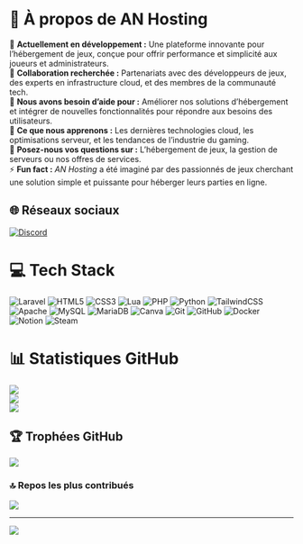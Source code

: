 # 💫 À propos de AN Hosting
🔭 **Actuellement en développement :** Une plateforme innovante pour l’hébergement de jeux, conçue pour offrir performance et simplicité aux joueurs et administrateurs.  
👯 **Collaboration recherchée :** Partenariats avec des développeurs de jeux, des experts en infrastructure cloud, et des membres de la communauté tech.  
🤝 **Nous avons besoin d’aide pour :** Améliorer nos solutions d’hébergement et intégrer de nouvelles fonctionnalités pour répondre aux besoins des utilisateurs.  
🌱 **Ce que nous apprenons :** Les dernières technologies cloud, les optimisations serveur, et les tendances de l’industrie du gaming.  
💬 **Posez-nous vos questions sur :** L’hébergement de jeux, la gestion de serveurs ou nos offres de services.  
⚡ **Fun fact :** *AN Hosting* a été imaginé par des passionnés de jeux cherchant une solution simple et puissante pour héberger leurs parties en ligne.  

## 🌐 Réseaux sociaux
[![Discord](https://img.shields.io/badge/Discord-%237289DA.svg?logo=discord&logoColor=white)](https://discord.gg/ZBYYVTsPbe)  

# 💻 Tech Stack
![Laravel](https://img.shields.io/badge/laravel-%23FF2D20.svg?style=plastic&logo=laravel&logoColor=white) 
![HTML5](https://img.shields.io/badge/html5-%23E34F26.svg?style=plastic&logo=html5&logoColor=white) 
![CSS3](https://img.shields.io/badge/css3-%231572B6.svg?style=plastic&logo=css3&logoColor=white) 
![Lua](https://img.shields.io/badge/lua-%232C2D72.svg?style=plastic&logo=lua&logoColor=white) 
![PHP](https://img.shields.io/badge/php-%23777BB4.svg?style=plastic&logo=php&logoColor=white) 
![Python](https://img.shields.io/badge/python-3670A0?style=plastic&logo=python&logoColor=ffdd54) 
![TailwindCSS](https://img.shields.io/badge/tailwindcss-%2338B2AC.svg?style=plastic&logo=tailwind-css&logoColor=white) 
![Apache](https://img.shields.io/badge/apache-%23D42029.svg?style=plastic&logo=apache&logoColor=white) 
![MySQL](https://img.shields.io/badge/mysql-4479A1.svg?style=plastic&logo=mysql&logoColor=white) 
![MariaDB](https://img.shields.io/badge/MariaDB-003545?style=plastic&logo=mariadb&logoColor=white) 
![Canva](https://img.shields.io/badge/Canva-%2300C4CC.svg?style=plastic&logo=Canva&logoColor=white) 
![Git](https://img.shields.io/badge/git-%23F05033.svg?style=plastic&logo=git&logoColor=white) 
![GitHub](https://img.shields.io/badge/github-%23121011.svg?style=plastic&logo=github&logoColor=white) 
![Docker](https://img.shields.io/badge/docker-%230db7ed.svg?style=plastic&logo=docker&logoColor=white) 
![Notion](https://img.shields.io/badge/Notion-%23000000.svg?style=plastic&logo=notion&logoColor=white) 
![Steam](https://img.shields.io/badge/steam-%23000000.svg?style=plastic&logo=steam&logoColor=white)  

# 📊 Statistiques GitHub
![](https://github-readme-stats.vercel.app/api?username=AN-Hosting&theme=dark&hide_border=false&include_all_commits=true&count_private=true)<br/>
![](https://github-readme-streak-stats.herokuapp.com/?user=AN-Hosting&theme=dark&hide_border=false)<br/>
![](https://github-readme-stats.vercel.app/api/top-langs/?username=AN-Hosting&theme=dark&hide_border=false&include_all_commits=true&count_private=true&layout=compact)

## 🏆 Trophées GitHub
![](https://github-profile-trophy.vercel.app/?username=AN-Hosting&theme=dark&no-frame=false&no-bg=true&margin-w=4)

### 🔝 Repos les plus contribués
![](https://github-contributor-stats.vercel.app/api?username=AN-Hosting&limit=5&theme=dark&combine_all_yearly_contributions=true)

---
[![](https://visitcount.itsvg.in/api?id=AN-Hosting&icon=0&color=0)](https://visitcount.itsvg.in)

<!-- Créé avec GPRM ( https://gprm.itsvg.in ) -->
